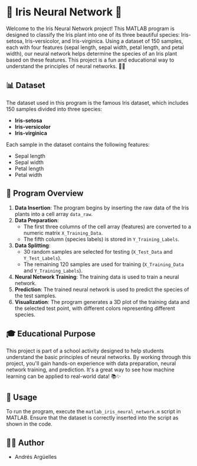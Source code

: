 # 🌸 Iris Neural Network 🌸

Welcome to the Iris Neural Network project! This MATLAB program is designed to classify the Iris plant into one of its three beautiful species: Iris-setosa, Iris-versicolor, and Iris-virginica. Using a dataset of 150 samples, each with four features (sepal length, sepal width, petal length, and petal width), our neural network helps determine the species of an Iris plant based on these features. This project is a fun and educational way to understand the principles of neural networks. 🌱🤖

## 📊 Dataset

The dataset used in this program is the famous Iris dataset, which includes 150 samples divided into three species:
- **Iris-setosa**
- **Iris-versicolor**
- **Iris-virginica**

Each sample in the dataset contains the following features:
- Sepal length
- Sepal width
- Petal length
- Petal width

## 🧠 Program Overview

1. **Data Insertion**: The program begins by inserting the raw data of the Iris plants into a cell array `data_raw`.
2. **Data Preparation**: 
   - The first three columns of the cell array (features) are converted to a numeric matrix `X_Training_Data`.
   - The fifth column (species labels) is stored in `Y_Training_Labels`.
3. **Data Splitting**:
   - 30 random samples are selected for testing (`X_Test_Data` and `Y_Test_Labels`).
   - The remaining 120 samples are used for training (`X_Training_Data` and `Y_Training_Labels`).
4. **Neural Network Training**: The training data is used to train a neural network.
5. **Prediction**: The trained neural network is used to predict the species of the test samples.
6. **Visualization**: The program generates a 3D plot of the training data and the selected test point, with different colors representing different species.

## 🎓 Educational Purpose

This project is part of a school activity designed to help students understand the basic principles of neural networks. By working through this project, you'll gain hands-on experience with data preparation, neural network training, and prediction. It's a great way to see how machine learning can be applied to real-world data! 📚✨

## 🚀 Usage

To run the program, execute the `matlab_iris_neural_network.m` script in MATLAB. Ensure that the dataset is correctly inserted into the script as shown in the code.

## 👨‍💻 Author

- Andrés Argüelles